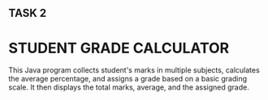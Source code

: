 ## TASK 2
# STUDENT GRADE CALCULATOR

This Java program collects student's marks in multiple subjects, calculates the average percentage, and assigns a grade based on a basic grading scale. It then displays the total marks, average, and the assigned grade.
